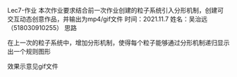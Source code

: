 Lec7-作业
本次作业要求结合前一次作业创建的粒子系统引入分形机制，创建可交互动态创意作品，并输出为mp4/gif文件
时间：2021.11.7
姓名：吴治远（518030910255）
思路

在上一次的粒子系统中，增加分形机制，使得每个粒子能够通过分形机制递归显示出一个规则图形

效果示意见gif文件
